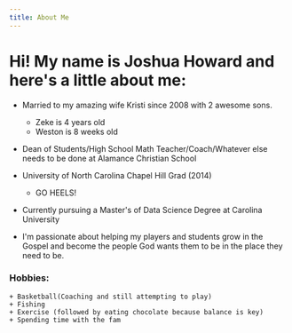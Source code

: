 ```yaml
---
title: About Me
---
```


  # Hi! My name is Joshua Howard and here's a little about me:
  
  * Married to my amazing wife Kristi since 2008 with 2 awesome sons.
    + Zeke is 4 years old 
    + Weston is 8 weeks old
    
  * Dean of Students/High School Math Teacher/Coach/Whatever else needs to be done at Alamance Christian School
  
  * University of North Carolina Chapel Hill Grad (2014)
    + GO HEELS!
    
  * Currently pursuing a Master's of Data Science Degree at Carolina University
  
  * I'm passionate about helping my players and students grow in the Gospel and become the people God wants them to be in the place they need to be.
  
  ### Hobbies:
    + Basketball(Coaching and still attempting to play)
    + Fishing
    + Exercise (followed by eating chocolate because balance is key)
    + Spending time with the fam
    
   